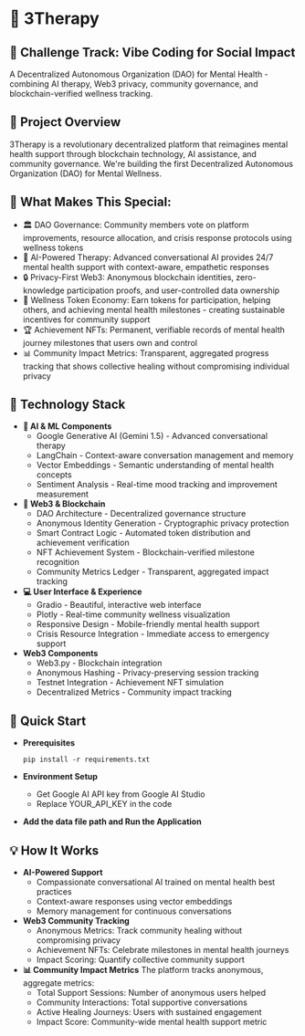 # 🌸 3Therapy
## 🎯 Challenge Track: Vibe Coding for Social Impact
A Decentralized Autonomous Organization (DAO) for Mental Health - combining AI therapy, Web3 privacy, community governance, and blockchain-verified wellness tracking.
## 🌟 Project Overview
3Therapy is a revolutionary decentralized platform that reimagines mental health support through blockchain technology, AI assistance, and community governance. We're building the first Decentralized Autonomous Organization (DAO) for Mental Wellness.
## 🚀 What Makes This Special:
- 🏛️ DAO Governance: Community members vote on platform improvements, resource allocation, and crisis response protocols using wellness tokens
- 🤖 AI-Powered Therapy: Advanced conversational AI provides 24/7 mental health support with context-aware, empathetic responses
- 🔒 Privacy-First Web3: Anonymous blockchain identities, zero-knowledge participation proofs, and user-controlled data ownership
- 💎 Wellness Token Economy: Earn tokens for participation, helping others, and achieving mental health milestones - creating sustainable incentives for community support
- 🏆 Achievement NFTs: Permanent, verifiable records of mental health journey milestones that users own and control
- 📊 Community Impact Metrics: Transparent, aggregated progress tracking that shows collective healing without compromising individual privacy
## 🔧 Technology Stack
- **🤖 AI & ML Components**
  - Google Generative AI (Gemini 1.5) - Advanced conversational therapy
  - LangChain - Context-aware conversation management and memory
  - Vector Embeddings - Semantic understanding of mental health concepts
  - Sentiment Analysis - Real-time mood tracking and improvement measurement
- **🔗 Web3 & Blockchain**
  - DAO Architecture - Decentralized governance structure
  - Anonymous Identity Generation - Cryptographic privacy protection
  - Smart Contract Logic - Automated token distribution and achievement verification
  - NFT Achievement System - Blockchain-verified milestone recognition
  - Community Metrics Ledger - Transparent, aggregated impact tracking
- **💻 User Interface & Experience**
  - Gradio - Beautiful, interactive web interface
  - Plotly - Real-time community wellness visualization
  - Responsive Design - Mobile-friendly mental health support
  - Crisis Resource Integration - Immediate access to emergency support
- **Web3 Components**
  - Web3.py - Blockchain integration
  - Anonymous Hashing - Privacy-preserving session tracking
  - Testnet Integration - Achievement NFT simulation
  - Decentralized Metrics - Community impact tracking
## 🚀 Quick Start
- **Prerequisites**
  
  ``` pip install -r requirements.txt ```
- **Environment Setup**
  - Get Google AI API key from Google AI Studio
  - Replace YOUR_API_KEY in the code
- **Add the data file path and Run the Application**
## 💡 How It Works
- **AI-Powered Support**
  - Compassionate conversational AI trained on mental health best practices
  - Context-aware responses using vector embeddings
  - Memory management for continuous conversations
- **Web3 Community Tracking**
  - Anonymous Metrics: Track community healing without compromising privacy
  - Achievement NFTs: Celebrate milestones in mental health journeys
  - Impact Scoring: Quantify collective community support
- **📊 Community Impact Metrics**
  The platform tracks anonymous, aggregate metrics:
  - Total Support Sessions: Number of anonymous users helped
  - Community Interactions: Total supportive conversations
  - Active Healing Journeys: Users with sustained engagement
  - Impact Score: Community-wide mental health support metric
 
